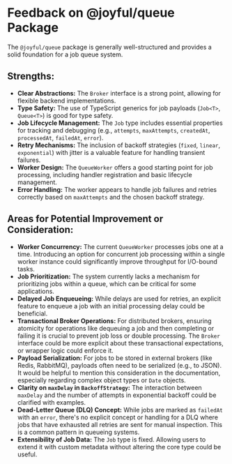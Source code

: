# Feedback on @joyful/queue Package

The `@joyful/queue` package is generally well-structured and provides a solid foundation for a job queue system.

## Strengths:

*   **Clear Abstractions:** The `Broker` interface is a strong point, allowing for flexible backend implementations.
*   **Type Safety:** The use of TypeScript generics for job payloads (`Job<T>`, `Queue<T>`) is good for type safety.
*   **Job Lifecycle Management:** The `Job` type includes essential properties for tracking and debugging (e.g., `attempts`, `maxAttempts`, `createdAt`, `processedAt`, `failedAt`, `error`).
*   **Retry Mechanisms:** The inclusion of backoff strategies (`fixed`, `linear`, `exponential`) with jitter is a valuable feature for handling transient failures.
*   **Worker Design:** The `QueueWorker` offers a good starting point for job processing, including handler registration and basic lifecycle management.
*   **Error Handling:** The worker appears to handle job failures and retries correctly based on `maxAttempts` and the chosen backoff strategy.

## Areas for Potential Improvement or Consideration:

*   **Worker Concurrency:** The current `QueueWorker` processes jobs one at a time. Introducing an option for concurrent job processing within a single worker instance could significantly improve throughput for I/O-bound tasks.
*   **Job Prioritization:** The system currently lacks a mechanism for prioritizing jobs within a queue, which can be critical for some applications.
*   **Delayed Job Enqueueing:** While delays are used for retries, an explicit feature to enqueue a job with an initial processing delay could be beneficial.
*   **Transactional Broker Operations:** For distributed brokers, ensuring atomicity for operations like dequeuing a job and then completing or failing it is crucial to prevent job loss or double processing. The `Broker` interface could be more explicit about these transactional expectations, or wrapper logic could enforce it.
*   **Payload Serialization:** For jobs to be stored in external brokers (like Redis, RabbitMQ), payloads often need to be serialized (e.g., to JSON). It would be helpful to mention this consideration in the documentation, especially regarding complex object types or `Date` objects.
*   **Clarity on `maxDelay` in `BackoffStrategy`:** The interaction between `maxDelay` and the number of attempts in exponential backoff could be clarified with examples.
*   **Dead-Letter Queue (DLQ) Concept:** While jobs are marked as `failedAt` with an `error`, there's no explicit concept or handling for a DLQ where jobs that have exhausted all retries are sent for manual inspection. This is a common pattern in queueing systems.
*   **Extensibility of Job Data:** The `Job` type is fixed. Allowing users to extend it with custom metadata without altering the core type could be useful.
